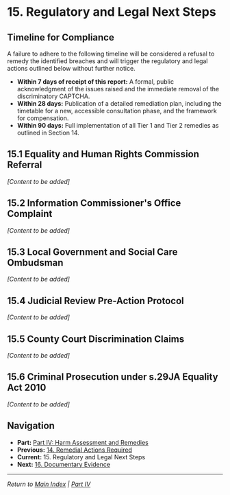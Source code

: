 # 15. Regulatory and Legal Next Steps

## Timeline for Compliance

A failure to adhere to the following timeline will be considered a refusal to remedy the identified breaches and will trigger the regulatory and legal actions outlined below without further notice.

- **Within 7 days of receipt of this report:** A formal, public acknowledgment of the issues raised and the immediate removal of the discriminatory CAPTCHA.
- **Within 28 days:** Publication of a detailed remediation plan, including the timetable for a new, accessible consultation phase, and the framework for compensation.
- **Within 90 days:** Full implementation of all Tier 1 and Tier 2 remedies as outlined in Section 14.

## 15.1 Equality and Human Rights Commission Referral

*[Content to be added]*

## 15.2 Information Commissioner's Office Complaint

*[Content to be added]*

## 15.3 Local Government and Social Care Ombudsman

*[Content to be added]*

## 15.4 Judicial Review Pre-Action Protocol

*[Content to be added]*

## 15.5 County Court Discrimination Claims

*[Content to be added]*

## 15.6 Criminal Prosecution under s.29JA Equality Act 2010

*[Content to be added]*

## Navigation
- **Part:** [Part IV: Harm Assessment and Remedies](./index.md)
- **Previous:** [14. Remedial Actions Required](14-remedial-actions.md)
- **Current:** 15. Regulatory and Legal Next Steps
- **Next:** [16. Documentary Evidence](../5-evidence/16-documentary-evidence.md)

---
*Return to [Main Index](../index.md) | [Part IV](./index.md)*
